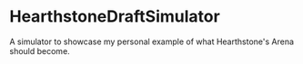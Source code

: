 # HearthstoneDraftSimulator
A simulator to showcase my personal example of what Hearthstone's Arena should become.
